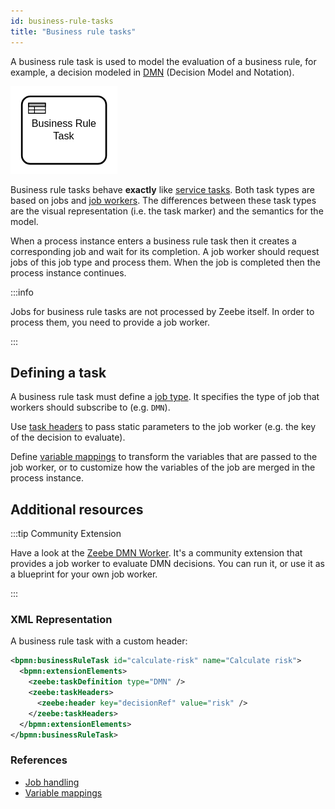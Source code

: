 ```yaml
---
id: business-rule-tasks
title: "Business rule tasks"
---
```


A business rule task is used to model the evaluation of a business rule, for example, a decision
modeled in [DMN](https://www.omg.org/dmn/) (Decision Model and Notation).

![task](assets/business-rule-task.png)

Business rule tasks behave **exactly** like [service tasks](../service-tasks/service-tasks.md). Both
task types are based on jobs and [job workers](../../../product-manuals/concepts/job-workers.md).
The differences between these task types are the visual representation (i.e. the task marker) and
the semantics for the model.

When a process instance enters a business rule task then it creates a corresponding job and wait for
its completion. A job worker should request jobs of this job type and process them. When the job is
completed then the process instance continues.

:::info 

Jobs for business rule tasks are not processed by Zeebe itself. In order to process them, you need
to provide a job worker.

:::

## Defining a task

A business rule task must define a [job type](../service-tasks/service-tasks#task-definition). It
specifies the type of job that workers should subscribe to (e.g. `DMN`).

Use [task headers](../service-tasks/service-tasks#task-headers) to pass static parameters to the job
worker (e.g. the key of the decision to evaluate).

Define [variable mappings](../service-tasks/service-tasks#variable-mappings) to transform the
variables that are passed to the job worker, or to customize how the variables of the job are merged
in the process instance.

## Additional resources


:::tip Community Extension

Have a look at the [Zeebe DMN Worker](https://github.com/camunda-community-hub/zeebe-dmn-worker).
It's a community extension that provides a job worker to evaluate DMN decisions. You can run it, or
use it as a blueprint for your own job worker.

:::

### XML Representation
A business rule task with a custom header:

```xml
<bpmn:businessRuleTask id="calculate-risk" name="Calculate risk">
  <bpmn:extensionElements>
    <zeebe:taskDefinition type="DMN" />
    <zeebe:taskHeaders>
      <zeebe:header key="decisionRef" value="risk" />
    </zeebe:taskHeaders>
  </bpmn:extensionElements>
</bpmn:businessRuleTask>
```

### References

- [Job handling](/product-manuals/concepts/job-workers.md)
- [Variable mappings](/product-manuals/concepts/variables.md#inputoutput-variable-mappings)
